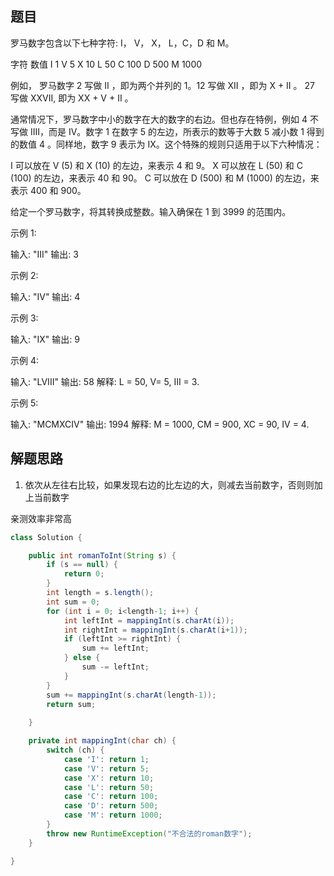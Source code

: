 ## 题目

 罗马数字包含以下七种字符: I， V， X， L，C，D 和 M。 

 字符          数值
I             1
V             5
X             10
L             50
C             100
D             500
M             1000 

 例如， 罗马数字 2 写做 II ，即为两个并列的 1。12 写做 XII ，即为 X + II 。 27 写做 XXVII, 即为 XX + V + II 。 

 通常情况下，罗马数字中小的数字在大的数字的右边。但也存在特例，例如 4 不写做 IIII，而是 IV。数字 1 在数字 5 的左边，所表示的数等于大数 5 减小数 1 得到的数值 4 。同样地，数字 9 表示为 IX。这个特殊的规则只适用于以下六种情况： 


 I 可以放在 V (5) 和 X (10) 的左边，来表示 4 和 9。 
 X 可以放在 L (50) 和 C (100) 的左边，来表示 40 和 90。 
 C 可以放在 D (500) 和 M (1000) 的左边，来表示 400 和 900。 


 给定一个罗马数字，将其转换成整数。输入确保在 1 到 3999 的范围内。 

 示例 1: 

 输入: "III"
输出: 3 

 示例 2: 

 输入: "IV"
输出: 4 

 示例 3: 

 输入: "IX"
输出: 9 

 示例 4: 

 输入: "LVIII"
输出: 58
解释: L = 50, V= 5, III = 3.


 示例 5: 

 输入: "MCMXCIV"
输出: 1994
解释: M = 1000, CM = 900, XC = 90, IV = 4. 

## 解题思路

1. 依次从左往右比较，如果发现右边的比左边的大，则减去当前数字，否则则加上当前数字

亲测效率非常高

```java
class Solution {

    public int romanToInt(String s) {
        if (s == null) {
            return 0;
        }
        int length = s.length();
        int sum = 0;
        for (int i = 0; i<length-1; i++) {
            int leftInt = mappingInt(s.charAt(i));
            int rightInt = mappingInt(s.charAt(i+1));
            if (leftInt >= rightInt) {
                sum += leftInt;
            } else {
                sum -= leftInt;
            }
        }
        sum += mappingInt(s.charAt(length-1));
        return sum;
        
    }

    private int mappingInt(char ch) {
        switch (ch) {
            case 'I': return 1;
            case 'V': return 5;
            case 'X': return 10;
            case 'L': return 50;
            case 'C': return 100;
            case 'D': return 500;
            case 'M': return 1000;
        }
        throw new RuntimeException("不合法的roman数字");
    }

}
```
